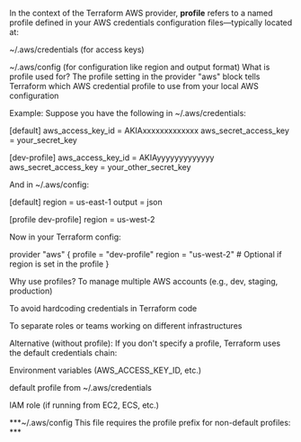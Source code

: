 In the context of the Terraform AWS provider, **profile** refers to a named profile defined in your AWS credentials configuration files—typically located at:

~/.aws/credentials (for access keys)

~/.aws/config (for configuration like region and output format)
What is profile used for?
The profile setting in the provider "aws" block tells Terraform which AWS credential profile to use from your local AWS configuration

Example:
Suppose you have the following in ~/.aws/credentials:

[default]
aws_access_key_id = AKIAxxxxxxxxxxxxx
aws_secret_access_key = your_secret_key

[dev-profile]
aws_access_key_id = AKIAyyyyyyyyyyyyy
aws_secret_access_key = your_other_secret_key


And in ~/.aws/config:


[default]
region = us-east-1
output = json

[profile dev-profile]
region = us-west-2



Now in your Terraform config:

provider "aws" {
  profile = "dev-profile"
  region  = "us-west-2"  # Optional if region is set in the profile
}

Why use profiles?
To manage multiple AWS accounts (e.g., dev, staging, production)

To avoid hardcoding credentials in Terraform code

To separate roles or teams working on different infrastructures

Alternative (without profile):
If you don't specify a profile, Terraform uses the default credentials chain:

Environment variables (AWS_ACCESS_KEY_ID, etc.)

default profile from ~/.aws/credentials

IAM role (if running from EC2, ECS, etc.)

***~/.aws/config
This file requires the profile prefix for non-default profiles: ***

